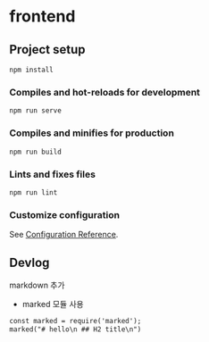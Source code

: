 # frontend

## Project setup
```
npm install
```

### Compiles and hot-reloads for development
```
npm run serve
```

### Compiles and minifies for production
```
npm run build
```

### Lints and fixes files
```
npm run lint
```

### Customize configuration
See [Configuration Reference](https://cli.vuejs.org/config/).


## Devlog

markdown 추가
- marked 모듈 사용

```html
const marked = require('marked');
marked("# hello\n ## H2 title\n")
```